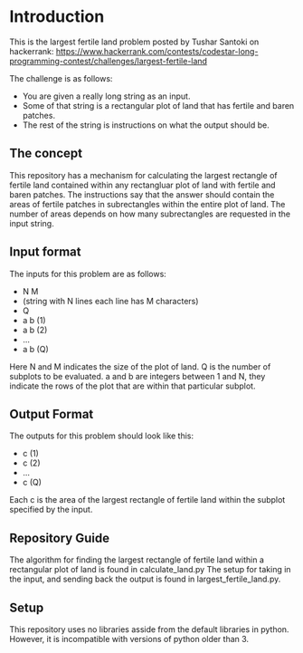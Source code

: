 # Introduction
This is the largest fertile land problem posted by Tushar Santoki on hackerrank:
https://www.hackerrank.com/contests/codestar-long-programming-contest/challenges/largest-fertile-land

The challenge is as follows:
- You are given a really long string as an input.
- Some of that string is a rectangular plot of land that has fertile and baren patches.
- The rest of the string is instructions on what the output should be.

## The concept
This repository has a mechanism for calculating the largest rectangle of fertile land contained within any rectangluar plot of land with fertile and baren patches. The instructions say that the answer should contain the areas of fertile patches in subrectangles within the entire plot of land. The number of areas depends on how many subrectangles are requested in the input string.

## Input format
The inputs for this problem are as follows:
 - N M
 - (string with N lines each line has M characters)
 - Q
 - a b (1)
 - a b (2)
 - ...
 - a b (Q)

Here N and M indicates the size of the plot of land.
Q is the number of subplots to be evaluated.
a and b are integers between 1 and N, they indicate the rows of the plot that are within that particular subplot.

## Output Format
The outputs for this problem should look like this:
 - c (1)
 - c (2)
 - ...
 - c (Q)

Each c is the area of the largest rectangle of fertile land within the subplot specified by the input.

## Repository Guide
The algorithm for finding the largest rectangle of fertile land within a rectangular plot of land is found in calculate_land.py
The setup for taking in the input, and sending back the output is found in largest_fertile_land.py.

## Setup
This repository uses no libraries asside from the default libraries in python. However, it is incompatible with versions of python older than 3.